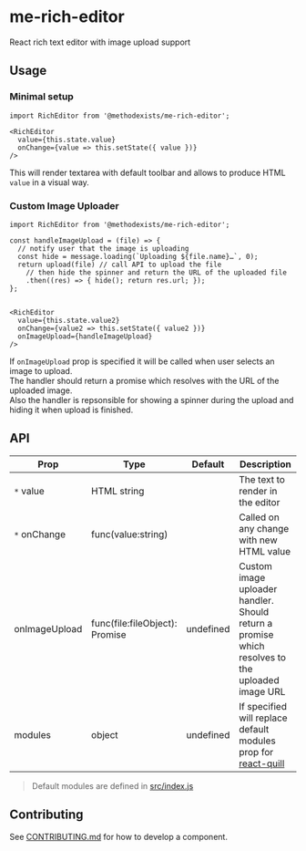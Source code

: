 # me-rich-editor

React rich text editor with image upload support

## Usage

### Minimal setup

```
import RichEditor from '@methodexists/me-rich-editor';

<RichEditor
  value={this.state.value}
  onChange={value => this.setState({ value })}
/>
```
This will render textarea with default toolbar and allows to produce HTML `value` in a visual way.

### Custom Image Uploader

```
import RichEditor from '@methodexists/me-rich-editor';

const handleImageUpload = (file) => {
  // notify user that the image is uploading
  const hide = message.loading(`Uploading ${file.name}…`, 0);
  return upload(file) // call API to upload the file
    // then hide the spinner and return the URL of the uploaded file
    .then((res) => { hide(); return res.url; });
};


<RichEditor
  value={this.state.value2}
  onChange={value2 => this.setState({ value2 })}
  onImageUpload={handleImageUpload}
/>
```

If `onImageUpload` prop is specified it will be called when user selects an image to upload.  
The handler should return a promise which resolves with the URL of the uploaded image.   
Also the handler is repsonsible for showing a spinner during the upload and hiding it when upload is finished.  

## API

| Prop          | Type                           | Default   | Description
| ------------- | ------------------------------ | --------- | -----------
| `*` value     | HTML string                    |           | The text to render in the editor
| `*` onChange  | func(value:string)             |           | Called on any change with new HTML value
| onImageUpload | func(file:fileObject): Promise | undefined | Custom image uploader handler. Should return a promise which resolves to the uploaded image URL
| modules       | object                         | undefined | If specified will replace default modules prop for [react-quill](https://github.com/zenoamaro/react-quill#props)

> Default modules are defined in [src/index.js](src/index.js#L24-L37)

## Contributing

See [CONTRIBUTING.md](CONTRIBUTING.md) for how to develop a component.
